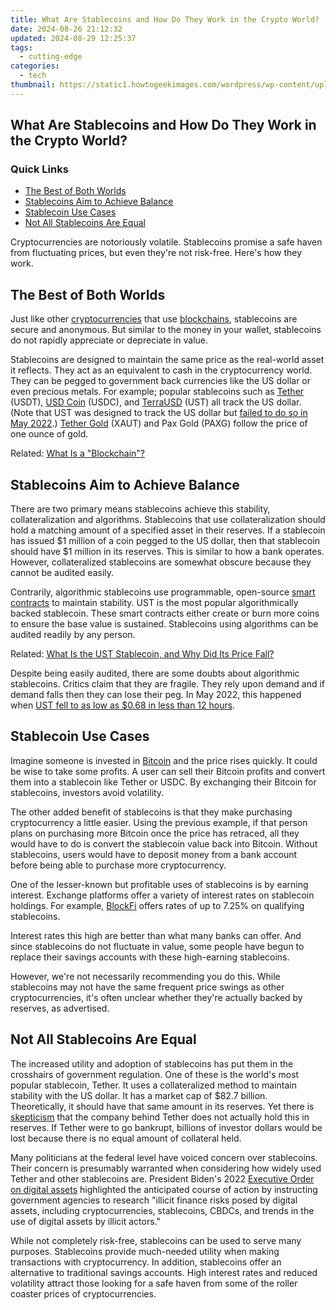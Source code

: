 ```yaml
---
title: What Are Stablecoins and How Do They Work in the Crypto World?
date: 2024-08-26 21:12:32
updated: 2024-08-29 12:25:37
tags:
  - cutting-edge
categories:
  - tech
thumbnail: https://static1.howtogeekimages.com/wordpress/wp-content/uploads/2022/04/shutterstock_2139614619.png
---
```


## What Are Stablecoins and How Do They Work in the Crypto World?

### Quick Links

* [The Best of Both Worlds](https://some-techniques.techidaily.com/in-2024-getting-to-grips-with-graphic-animation-basics/)
* [Stablecoins Aim to Achieve Balance](https://screen-mirror.techidaily.com/how-to-mirror-your-tecno-spark-10-pro-screen-to-pc-with-chromecast-drfone-by-drfone-android/)
* [Stablecoin Use Cases](https://games-able.techidaily.com/bypassing-the-no-signal-barrier-in-pokemon-gos-world-exploration/)
* [Not All Stablecoins Are Equal](https://fox-access.techidaily.com/updated-2024-approved-essential-20-open-source-montage-of-pubg-scenes/)

 Cryptocurrencies are notoriously volatile. Stablecoins promise a safe haven from fluctuating prices, but even they're not risk-free. Here's how they work.

##  The Best of Both Worlds

 Just like other [cryptocurrencies](https://sim-unlock.techidaily.com/in-2024-top-11-free-apps-to-check-imei-on-itel-p40plus-phones-by-drfone-android/) that use [blockchains](https://facebook-videos.techidaily.com/updated-2024-approved-top-playlist-hits-social-medias-1-10-video-winners/), stablecoins are secure and anonymous. But similar to the money in your wallet, stablecoins do not rapidly appreciate or depreciate in value.

 Stablecoins are designed to maintain the same price as the real-world asset it reflects. They act as an equivalent to cash in the cryptocurrency world. They can be pegged to government back currencies like the US dollar or even precious metals. For example; popular stablecoins such as [Tether](https://tether.to/en/) (USDT), [USD Coin](https://www.circle.com/en/usdc) (USDC), and [TerraUSD](https://www.terra.money/) (UST) all track the US dollar. (Note that UST was designed to track the US dollar but [failed to do so in May 2022](https://vp-tips.techidaily.com/updated-2024-approved-predicting-film-production-costs-music-video/).) [Tether Gold](https://gold.tether.to/) (XAUT) and Pax Gold (PAXG) follow the price of one ounce of gold.

Related: [What Is a "Blockchain"?](https://facebook-videos.techidaily.com/updated-2024-approved-top-playlist-hits-social-medias-1-10-video-winners/) 

##  Stablecoins Aim to Achieve Balance

 There are two primary means stablecoins achieve this stability, collateralization and algorithms. Stablecoins that use collateralization should hold a matching amount of a specified asset in their reserves. If a stablecoin has issued $1 million of a coin pegged to the US dollar, then that stablecoin should have $1 million in its reserves. This is similar to how a bank operates. However, collateralized stablecoins are somewhat obscure because they cannot be audited easily.

 Contrarily, algorithmic stablecoins use programmable, open-source [smart contracts](https://extra-information.techidaily.com/in-2024-automated-opener-your-srt-files-windows-and-mac/) to maintain stability. UST is the most popular algorithmically backed stablecoin. These smart contracts either create or burn more coins to ensure the base value is sustained. Stablecoins using algorithms can be audited readily by any person.

Related: [What Is the UST Stablecoin, and Why Did Its Price Fall?](https://vp-tips.techidaily.com/updated-2024-approved-predicting-film-production-costs-music-video/) 

 Despite being easily audited, there are some doubts about algorithmic stablecoins. Critics claim that they are fragile. They rely upon demand and if demand falls then they can lose their peg. In May 2022, this happened when [UST fell to as low as $0.68 in less than 12 hours](https://vp-tips.techidaily.com/updated-2024-approved-predicting-film-production-costs-music-video/).

##  Stablecoin Use Cases

 Imagine someone is invested in [Bitcoin](https://extra-support.techidaily.com/navigating-through-excellent-hdr-cam-choices-for-2024/) and the price rises quickly. It could be wise to take some profits. A user can sell their Bitcoin profits and convert them into a stablecoin like Tether or USDC. By exchanging their Bitcoin for stablecoins, investors avoid volatility.

 The other added benefit of stablecoins is that they make purchasing cryptocurrency a little easier. Using the previous example, if that person plans on purchasing more Bitcoin once the price has retraced, all they would have to do is convert the stablecoin value back into Bitcoin. Without stablecoins, users would have to deposit money from a bank account before being able to purchase more cryptocurrency.

 One of the lesser-known but profitable uses of stablecoins is by earning interest. Exchange platforms offer a variety of interest rates on stablecoin holdings. For example, [BlockFi](https://blockfi.com/) offers rates of up to 7.25% on qualifying stablecoins.

 Interest rates this high are better than what many banks can offer. And since stablecoins do not fluctuate in value, some people have begun to replace their savings accounts with these high-earning stablecoins.

 However, we're not necessarily recommending you do this. While stablecoins may not have the same frequent price swings as other cryptocurrencies, it's often unclear whether they're actually backed by reserves, as advertised.

##  Not All Stablecoins Are Equal

 The increased utility and adoption of stablecoins has put them in the crosshairs of government regulation. One of these is the world's most popular stablecoin, Tether. It uses a collateralized method to maintain stability with the US dollar. It has a market cap of $82.7 billion. Theoretically, it should have that same amount in its reserves. Yet there is [skepticism](https://www.bloomberg.com/news/features/2021-10-07/crypto-mystery-where-s-the-69-billion-backing-the-stablecoin-tether) that the company behind Tether does not actually hold this in reserves. If Tether were to go bankrupt, billions of investor dollars would be lost because there is no equal amount of collateral held.

 Many politicians at the federal level have voiced concern over stablecoins. Their concern is presumably warranted when considering how widely used Tether and other stablecoins are. President Biden's 2022 [Executive Order on digital assets](https://www.whitehouse.gov/briefing-room/presidential-actions/2022/03/09/executive-order-on-ensuring-responsible-development-of-digital-assets/) highlighted the anticipated course of action by instructing government agencies to research "illicit finance risks posed by digital assets, including cryptocurrencies, stablecoins, CBDCs, and trends in the use of digital assets by illicit actors."

 While not completely risk-free, stablecoins can be used to serve many purposes. Stablecoins provide much-needed utility when making transactions with cryptocurrency. In addition, stablecoins offer an alternative to traditional savings accounts. High interest rates and reduced volatility attract those looking for a safe haven from some of the roller coaster prices of cryptocurrencies.

<ins class="adsbygoogle"
     style="display:block"
     data-ad-format="autorelaxed"
     data-ad-client="ca-pub-7571918770474297"
     data-ad-slot="1223367746"></ins>



<ins class="adsbygoogle"
     style="display:block"
     data-ad-client="ca-pub-7571918770474297"
     data-ad-slot="8358498916"
     data-ad-format="auto"
     data-full-width-responsive="true"></ins>
